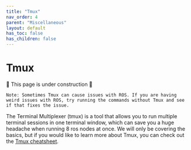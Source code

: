 ```yaml
---
title: "Tmux"
nav_order: 4
parent: "Miscellaneous"
layout: default
has_toc: false
has_children: false
---
```

# Tmux
🚧 This page is under construction 🚧
```
Note: Sometimes Tmux can cause issues with ROS. If you are having weird issues with ROS, try running the commands without Tmux and see if that fixes the issue.
```
The Terminal Multiplexer (tmux) is a tool that allows you to run multiple terminal sessions in one terminal window, which can save you a huge headache when running 8 ros nodes at once. We will only be covering the basics, but if you would like to learn more about Tmux, you can check out the [Tmux cheatsheet](https://tmuxcheatsheet.com/).